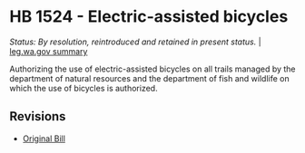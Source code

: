 # HB 1524 - Electric-assisted bicycles
*Status: By resolution, reintroduced and retained in present status.* | [leg.wa.gov summary](https://app.leg.wa.gov/billsummary?BillNumber=1524&Year=2021)

Authorizing the use of electric-assisted bicycles on all trails managed by the department of natural resources and the department of fish and wildlife on which the use of bicycles is authorized.

## Revisions
* [Original Bill](1/)